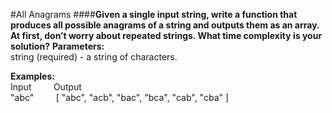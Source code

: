 #All Anagrams
####**Given a single input string, write a function that produces all possible anagrams of a string and outputs them as an array. At first, don’t worry about repeated strings. What time complexity is your solution?**
**Parameters:**
<br />
string (required) - a string of characters.
<br/>

**Examples:**
<br />
Input&nbsp;&nbsp;&nbsp;&nbsp;&nbsp;&nbsp;&nbsp;&nbsp;&nbsp;Output
<br />
"abc"&nbsp;&nbsp;&nbsp;&nbsp;&nbsp;&nbsp;&nbsp;&nbsp;&nbsp;[ "abc", "acb", "bac", "bca", "cab", "cba" ]
